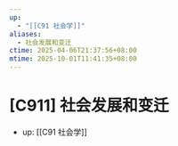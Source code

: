 ```yaml
---
up:
  - "[[C91 社会学]]"
aliases:
  - 社会发展和变迁
ctime: 2025-04-06T21:37:56+08:00
mtime: 2025-10-01T11:41:35+08:00
---
```


# [C911] 社会发展和变迁

- up: [[C91 社会学]]
